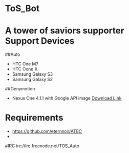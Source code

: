 ToS_Bot
=======
A tower of saviors supporter
Support Devices
=======
##Auto
* HTC One M7
* HTC Oone X
* Samsung Galaxy S3
* Samsung Galaxy S2

##Genymotion
* Nexus One 4.1.1 with Google API image [Download Link](https://mega.co.nz/#!dlsCkY6C!ehqo5VnbnNWL98dTn6ySfkeHcmgQ0i6u8Ty-hOhOF3c)


Requirements
=======
* https://github.com/eternnoir/ATEC
* 

#IRC
irc://irc.freenode.net/TOS_Auto
